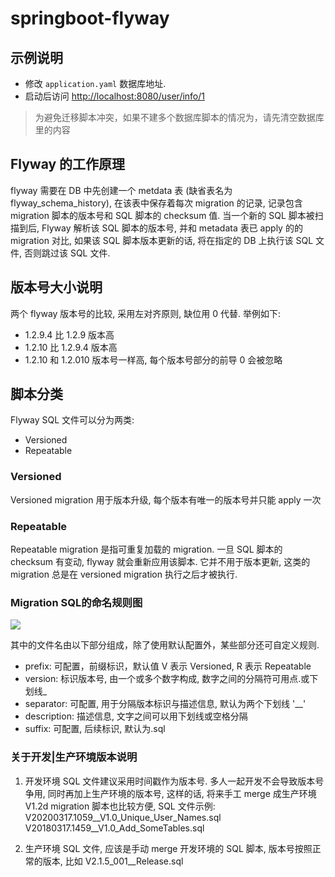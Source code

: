 # springboot-flyway

## 示例说明

+ 修改 `application.yaml` 数据库地址.
+ 启动后访问 [http://localhost:8080/user/info/1](http://localhost:8080/user/info/1)

> 为避免迁移脚本冲突，如果不建多个数据库脚本的情况为，请先清空数据库里的内容

## Flyway 的工作原理

flyway 需要在 DB 中先创建一个 metdata 表 (缺省表名为 flyway_schema_history), 在该表中保存着每次 migration 的记录, 记录包含 migration 脚本的版本号和 SQL 脚本的 checksum 值. 当一个新的 SQL 脚本被扫描到后, Flyway 解析该 SQL 脚本的版本号, 并和 metadata 表已 apply 的的 migration 对比, 如果该 SQL 脚本版本更新的话, 将在指定的 DB 上执行该 SQL 文件, 否则跳过该 SQL 文件.

## 版本号大小说明

两个 flyway 版本号的比较, 采用左对齐原则, 缺位用 0 代替. 举例如下: 

+ 1.2.9.4 比 1.2.9   版本高
+ 1.2.10  比 1.2.9.4 版本高
+ 1.2.10  和 1.2.010 版本号一样高, 每个版本号部分的前导 0 会被忽略

## 脚本分类
Flyway SQL 文件可以分为两类:
+ Versioned 
+ Repeatable

### Versioned

Versioned migration 用于版本升级, 每个版本有唯一的版本号并只能 apply 一次

### Repeatable

Repeatable migration 是指可重复加载的 migration. 一旦 SQL 脚本的 checksum 有变动, flyway 就会重新应用该脚本. 它并不用于版本更新, 这类的 migration 总是在 versioned migration 执行之后才被执行.

### Migration SQL的命名规则图

![](https://img2018.cnblogs.com/blog/194640/201809/194640-20180917181704995-1479103124.png)

其中的文件名由以下部分组成，除了使用默认配置外，某些部分还可自定义规则.

+ prefix: 可配置，前缀标识，默认值 V 表示 Versioned, R 表示 Repeatable
+ version: 标识版本号, 由一个或多个数字构成, 数字之间的分隔符可用点.或下划线_
+ separator: 可配置, 用于分隔版本标识与描述信息, 默认为两个下划线 '__'
+ description: 描述信息, 文字之间可以用下划线或空格分隔
+ suffix: 可配置, 后续标识, 默认为.sql

### 关于开发|生产环境版本说明

1. 开发环境 SQL 文件建议采用时间戳作为版本号. 
多人一起开发不会导致版本号争用, 同时再加上生产环境的版本号, 这样的话, 将来手工 merge 成生产环境 V1.2d migration 脚本也比较方便, SQL 文件示例:
V20200317.1059__V1.0_Unique_User_Names.sql
V20180317.1459__V1.0_Add_SomeTables.sql

2. 生产环境 SQL 文件, 应该是手动 merge 开发环境的 SQL 脚本, 版本号按照正常的版本, 比如 V2.1.5_001__Release.sql